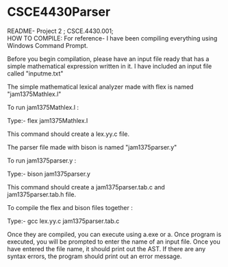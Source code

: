 # CSCE4430Parser
README- Project 2 ; CSCE.4430.001;  
HOW TO COMPILE:
For reference- I have been compiling everything using Windows Command Prompt.

Before you begin compilation, please have an input file ready that has a
simple mathematical expression written in it. I have included an input file called "inputme.txt"

The simple mathematical lexical analyzer made with flex is named "jam1375Mathlex.l"

To run jam1375Mathlex.l :

Type:- flex jam1375Mathlex.l

This command should create a lex.yy.c file.

The parser file made with bison is named "jam1375parser.y"

To run jam1375parser.y :

Type:- bison jam1375parser.y

This command should create a jam1375parser.tab.c and jam1375parser.tab.h file.

To compile the flex and bison files together :

Type:- gcc lex.yy.c jam1375parser.tab.c

Once they are compiled, you can execute using a.exe or a.
Once program is executed, you will be prompted to enter the name of an input file.
Once you have entered the file name, it should print out the AST.
If there are any syntax errors, the program should print out an error message.



